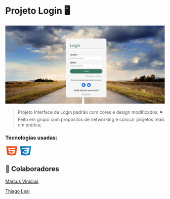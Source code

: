 # Projeto Login 🖥️

<img src="./assets/project-print.png">



> Projeto Interface de Login padrão com cores e design modificados; 
> ◾ Feito em grupo com propósitos de networking e colocar projetos reais em prática;



### Tecnologias usadas:
 <img align="center" alt="Marcus-HTML" height="30" width="40" src="https://raw.githubusercontent.com/devicons/devicon/master/icons/html5/html5-original.svg">
   <img align="center" alt="Marcus-CSS" height="30" width="40" src="https://raw.githubusercontent.com/devicons/devicon/master/icons/css3/css3-original.svg">
   



## 🤝 Colaboradores

<a href="https://www.linkedin.com/in/marcusviniciusbeghelisantos/" target="_blank">Marcus Vinícius</a><br>

<a href="https://www.linkedin.com/in/thiago-leal-de-souza-56046020b/" target="_blank">Thiago Leal




